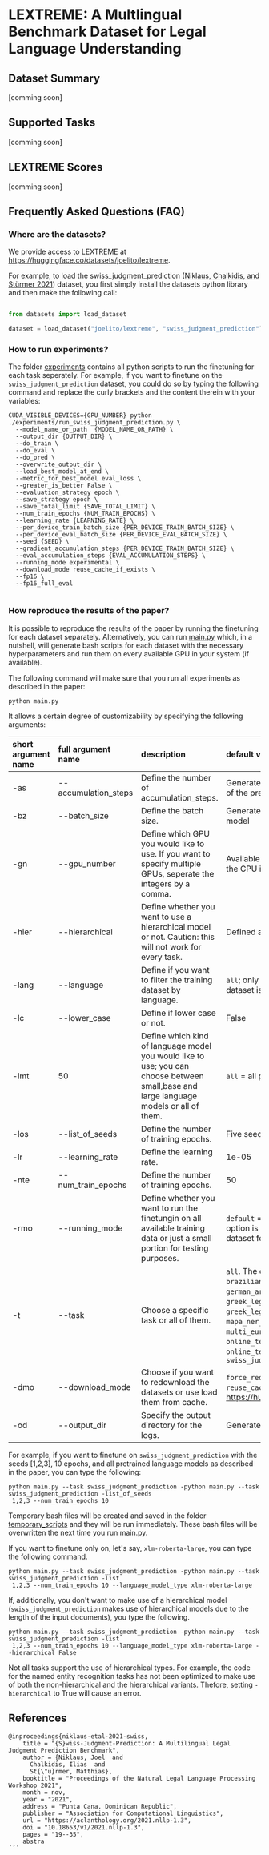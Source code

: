# LEXTREME: A Multlingual Benchmark Dataset for Legal Language Understanding 

## Dataset Summary
[comming soon]
## Supported Tasks
[comming soon]
## LEXTREME Scores
[comming soon]
## Frequently Asked Questions (FAQ)

### Where are the datasets?
We provide access to LEXTREME at https://huggingface.co/datasets/joelito/lextreme.  

For example, to load the swiss_judgment_prediction ([Niklaus, Chalkidis, and Stürmer 2021](https://aclanthology.org/2021.nllp-1.3/)) dataset, you first simply install the datasets python library and then make the following call:

```python

from datasets import load_dataset

dataset = load_dataset("joelito/lextreme", "swiss_judgment_prediction")

```


### How to run experiments?

The folder [experiments](https://github.com/JoelNiklaus/LEXTREME/tree/main/experiments) contains all python scripts to run the finetuning for each task seperately. For example, if you want to finetune on the ```swiss_judgment_prediction``` dataset, you could do so by typing the following command and replace the curly brackets and the content therein with your variables:  

```
CUDA_VISIBLE_DEVICES={GPU_NUMBER} python ./experiments/run_swiss_judgment_prediction.py \
  --model_name_or_path  {MODEL_NAME_OR_PATH} \
  --output_dir {OUTPUT_DIR} \
  --do_train \
  --do_eval \
  --do_pred \
  --overwrite_output_dir \
  --load_best_model_at_end \
  --metric_for_best_model eval_loss \
  --greater_is_better False \
  --evaluation_strategy epoch \
  --save_strategy epoch \
  --save_total_limit {SAVE_TOTAL_LIMIT} \
  --num_train_epochs {NUM_TRAIN_EPOCHS} \
  --learning_rate {LEARNING_RATE} \
  --per_device_train_batch_size {PER_DEVICE_TRAIN_BATCH_SIZE} \
  --per_device_eval_batch_size {PER_DEVICE_EVAL_BATCH_SIZE} \
  --seed {SEED} \
  --gradient_accumulation_steps {PER_DEVICE_TRAIN_BATCH_SIZE} \
  --eval_accumulation_steps {EVAL_ACCUMULATION_STEPS} \
  --running_mode experimental \
  --download_mode reuse_cache_if_exists \
  --fp16 \
  --fp16_full_eval


```


### How reproduce the results of the paper?

It is possible to reproduce the results of the paper by running the finetuning for each dataset separately. Alternatively, you can run [main.py](https://github.com/JoelNiklaus/LEXTREME/tree/main/main.py) which, in a nutshell, will generate bash scripts for each dataset with the necessary hyperparameters and run them on every available GPU in your system (if available). 

The following command will make sure that you run all experiments as described in the paper:

```
python main.py
```

It allows a certain degree of customizability by specifying the following arguments:


| short argument name   | full argument name   | description                                                                                                                            | default value                                                                                                                                                                |
|:----------------------|:---------------------|:---------------------------------------------------------------------------------------------------------------------------------------|:-----------------------------------------------------------------------------------------------------------------------------------------------------------------------------|
| -as                   | --accumulation_steps | Define the number of accumulation_steps.                                                                                               | Generated automatically depending on the batch size and the size of the pretrained model                                                                                     |
| -bz                   | --batch_size         | Define the batch size.                                                                                                                 | Generated automatically depending on the size of the pretrained model                                                                                                        |
| -gn                   | --gpu_number         | Define which GPU you would like to use. If you want to specify multiple GPUs, seperate the integers by a comma.                                                                                                | Available GPUs are detected automatically. If no GPU is available, the CPU is used instead.                                                                                                                                                       |
| -hier                 | --hierarchical       | Define whether you want to use a hierarchical model or not. Caution: this will not work for every task.                                | Defined automatically depending on the dataset                                                                                                                               |
| -lang                 | --language           | Define if you want to filter the training dataset by language.                                                                         | ```all```; only important for multlingual datasets; per default the entire dataset is used                                                                               |
| -lc                   | --lower_case         | Define if lower case or not.                                                                                                           | False                                                                                                                                                                        |
| -lmt                  | 50                   | Define which kind of language model you would like to use; you can choose between small,base and large language models or all of them. | ```all``` = all pretrained language models as decribed in the paper                                                                                                                |
| -los                  | --list_of_seeds      | Define the number of training epochs.                                                                                                  | Five seeds (1,2,3,4,5) are used                                                                                                                                       |
| -lr                   | --learning_rate      | Define the learning rate.                                                                                                              | 1e-05                                                                                                                                                                        |
| -nte                  | --num_train_epochs   | Define the number of training epochs.                                                                                                  | 50                                                                                                                                                                           |
| -rmo                  | --running_mode       | Define whether you want to run the finetungin on all available training data or just a small portion for testing purposes.             | ```default``` = the entire dataset will be used for finetuning. The other option is ```experimental``` which will only take a small fraction of the dataset for experimental purposes. |
| -t                    | --task               | Choose a specific task or all of them.                                                                                                 | ```all```. The other options are: ```brazilian_court_decisions_judgment```, ```brazilian_court_decisions_unanimity```, ```covid19_emergency_event```, ```german_argument_mining```, ```greek_legal_code_chapter_level```, ```greek_legal_code_subject_level```, ```greek_legal_code_volume_level```, ```greek_legal_ner```, ```legalnero```, ```lener_br```, ```mapa_ner_coarse_grained```, ```mapa_ner_fine_grained```, ```multi_eurlex_level_1```, ```multi_eurlex_level_2```, ```multi_eurlex_level_3```, ```online_terms_of_service_unfairness_category```, ```online_terms_of_service_unfairness_level```, ```swiss_judgment_prediction```                                                                                                                                                                          |
| -dmo  | --download_mode | Choose if you want to redownload the datasets or use load them from cache. | ```force_redownload```. The other options are ```reuse_dataset_if_exists```, ```reuse_cache_if_exists```. For more information, visit: https://huggingface.co/docs/datasets/v1.4.1/loading_datasets.html.
| -od | --output_dir | Specify the output directory for the logs. | Generated automatically with a time stamp.


For example, if you want to finetune on ```swiss_judgment_prediction``` with the seeds [1,2,3], 10 epochs, and all pretrained language models as described in the paper, you can type the following:

```
python main.py --task swiss_judgment_prediction -python main.py --task swiss_judgment_prediction -list_of_seeds
 1,2,3 --num_train_epochs 10
```

Temporary bash files will be created and saved in the folder [temporary_scripts](https://github.com/JoelNiklaus/LEXTREME/tree/main/temporary_scripts) and they will be run immediately. These bash files will be overwritten the next time you run main.py.

If you want to finetune only on, let's say, ```xlm-roberta-large```, you can type the following command.
```
python main.py --task swiss_judgment_prediction -python main.py --task swiss_judgment_prediction -list
 1,2,3 --num_train_epochs 10 --language_model_type xlm-roberta-large
```

If, additionally, you don't want to make use of a hierarchical model (```swiss_judgment_prediction``` makes use of hierarchical models due to the length of the input documents), you type the following.
```
python main.py --task swiss_judgment_prediction -python main.py --task swiss_judgment_prediction -list
 1,2,3 --num_train_epochs 10 --language_model_type xlm-roberta-large --hierarchical False
```
Not all tasks support the use of hierarchical types. For example, the code for the named entity recognition tasks has not been optimized to make use of both the non-hierarchical and the hierarchical variants. Thefore, setting ```-hierarchical``` to True will cause an error.

## References

```
@inproceedings{niklaus-etal-2021-swiss,
    title = "{S}wiss-Judgment-Prediction: A Multilingual Legal Judgment Prediction Benchmark",
    author = {Niklaus, Joel  and
      Chalkidis, Ilias  and
      St{\"u}rmer, Matthias},
    booktitle = "Proceedings of the Natural Legal Language Processing Workshop 2021",
    month = nov,
    year = "2021",
    address = "Punta Cana, Dominican Republic",
    publisher = "Association for Computational Linguistics",
    url = "https://aclanthology.org/2021.nllp-1.3",
    doi = "10.18653/v1/2021.nllp-1.3",
    pages = "19--35",
    abstra
´´´